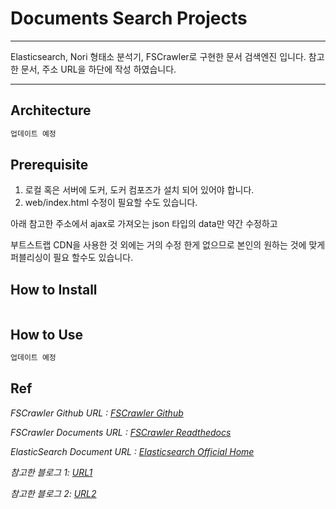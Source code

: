 # Documents Search Projects
* * *
Elasticsearch, Nori 형태소 분석기, FSCrawler로 구현한 문서 검색엔진 입니다.
참고한 문서, 주소 URL을 하단에 작성 하였습니다.
***  

## Architecture
```xml
업데이트 예정
```

## Prerequisite
1. 로컬 혹은 서버에 도커, 도커 컴포즈가 설치 되어 있어야 합니다.
2. web/index.html 수정이 필요할 수도 있습니다.

아래 참고한 주소에서 ajax로 가져오는 json 타입의 data만 약간 수정하고

부트스트랩 CDN을 사용한 것 외에는 거의 수정 한게 없으므로 본인의 원하는 것에 맞게 퍼블리싱이 필요 할수도 있습니다.


## How to Install 
```xml
```


## How to Use
````xml
업데이트 예정
````

## Ref
_FSCrawler Github URL : [FSCrawler Github](https://github.com/dadoonet/fscrawler)_

_FSCrawler Documents URL : [FSCrawler Readthedocs](https://fscrawler.readthedocs.io)_

_ElasticSearch Document URL : [Elasticsearch Official Home](https://www.elastic.co/guide/en/elastic-stack-get-started/current/get-started-docker.html)_

_참고한 블로그 1: [URL1](https://naggingmachine.tistory.com/830)_

_참고한 블로그 2: [URL2](https://blog.naver.com/icelemonteainkr/221828689765)_






